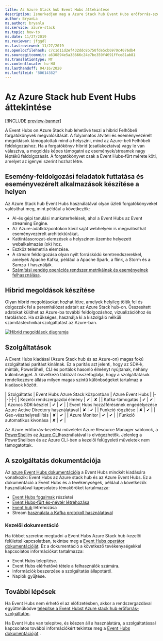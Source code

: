 ```yaml
---
title: Az Azure Stack hub Event Hubs áttekintése
description: Ismerkedjen meg a Azure Stack hub Event Hubs erőforrás-szolgáltatóval.
author: BryanLa
ms.author: bryanla
ms.service: azure-stack
ms.topic: how-to
ms.date: 11/27/2019
ms.reviewer: jfggdl
ms.lastreviewed: 11/27/2019
ms.openlocfilehash: c7c1d11d2ef432ddc8b750fde5cb6970c4076db4
ms.sourcegitcommit: a630894e5a38666c24e7be350f4691ffce81ab81
ms.translationtype: MT
ms.contentlocale: hu-HU
ms.lasthandoff: 04/16/2020
ms.locfileid: "80614382"
---
```

# <a name="event-hubs-on-azure-stack-hub-overview"></a>Az Azure Stack hub Event Hubs áttekintése

[!INCLUDE [preview-banner](../includes/event-hubs-preview.md)]

A Event Hubs on Azure Stack hub lehetővé teszi a hibrid Felhőbeli forgatókönyvek megvalósítását. A folyamatos átviteli és eseményvezérelt megoldások támogatottak mind a helyszíni, mind az Azure-beli Felhőbeli feldolgozáshoz. Ha a forgatókönyv hibrid (csatlakoztatva) vagy le van választva, a megoldás képes támogatni az események/streamek nagy léptékű feldolgozását. A forgatókönyvet csak a Event Hubs-fürt mérete köti, amelyet az igényei szerint hozhat létre. 

## <a name="run-event-processing-tasks-and-build-event-driven-applications-on-site"></a>Esemény-feldolgozási feladatok futtatása és eseményvezérelt alkalmazások készítése a helyen

Az Azure Stack hub Event Hubs használatával olyan üzleti forgatókönyveket valósíthat meg, mint például a következők:

- AI-és gépi tanulási munkaterhelések, ahol a Event Hubs az Event streaming Engine.
- Az Azure-adatközpontokon kívül saját webhelyein is megvalósíthat eseményvezérelt architektúrákat.
- Kattintássorozat-elemzések a helyszínen üzembe helyezett webalkalmazás (ok) hoz.
- Eszköz telemetria elemzése.
- A stream feldolgozása olyan nyílt forráskódú keretrendszerekkel, amelyek Apache Kafka, például a Apache Spark, a flink, a Storm és a Samza-t használják.
- [Számítási vendég operációs rendszer metrikáinak és eseményeinek felhasználása](azure-stack-metrics-monitor.md).

## <a name="build-hybrid-solutions"></a>Hibrid megoldások készítése

Olyan hibrid megoldásokat hozhat létre, amelyek helyileg töltik fel és dolgozzák fel a peremhálózat adatait az Azure Stack hub-on. Összesített adatokat küldhet az Azure-ba további feldolgozáshoz, vizualizációhoz és tároláshoz. Ha szükséges, használja ki a kiszolgáló nélküli számítástechnikai szolgáltatást az Azure-ban.

[![Hibrid megoldások diagramja](media/event-hubs-overview/hybrid-architecture-ehoash.png)](media/event-hubs-overview/hybrid-architecture-ehoash.png#lightbox)

## <a name="features"></a>Szolgáltatások 

A Event Hubs kiadásai (Azure Stack hub és az Azure-on) magas fokú szolgáltatási paritást kínálnak. Ez a paritás azt jelenti, hogy az SDK-k, minták, PowerShell, CLI és portálok hasonló élményt nyújtanak, néhány különbséggel. A következő táblázat összefoglalja, hogy a szolgáltatások rendelkezésre állása milyen magas szintű különbségeket tartalmaz a kiadások között.  

| Szolgáltatás | Event Hubs Azure Stack központban | Azure Event Hubs |
|-|-|-|-|
| Kezelői rendszergazdai élmény | ✔ | ✘ |
| Kafka-támogatás | ✔ | ✔ |
| Azonos SDK-készlet | ✔ | ✔ |
| Event Hubs hozzáférésének engedélyezése Azure Active Directory használatával | ✘ | ✔ |
| Funkció rögzítése | ✘ | ✔ |
| Geo-vészhelyreállítás | ✘ | ✔ |
| Azure Monitor | ✔ | ✔ |
| Funkció automatikus kivonása | ✘ | ✔ |

Az Azure erőforrás-kezelési műveletei Azure Resource Manager sablonok, a [PowerShell](/powershell/module/azurerm.eventhub/)és az [Azure CLI](/cli/azure/eventhubs/eventhub/)használatával is elvégezhetők. Jelenleg a PowerShellben és az Azure CLI-ben a kezelői felügyeleti műveletek nem támogatottak.

## <a name="feature-documentation"></a>A szolgáltatás dokumentációja

Az [azure Event Hubs dokumentációja](/azure/event-hubs/) a Event Hubs mindkét kiadására vonatkozik: Event Hubs az Azure stack hub és az Azure Event Hubs. Ez a dokumentáció a Event Hubs és a tevékenységek, például a következők használatával kapcsolatos témaköröket tartalmazza:

- [Event Hubs fogalmak](/azure/event-hubs/event-hubs-features) részletei
- [Event Hubs-fürt és-névtér létrehozása](event-hubs-quickstart-cluster-portal.md)
- [Event hub](/azure/event-hubs/event-hubs-create#create-an-event-hub) létrehozása
- Stream [használata a Kafka protokoll használatával](/azure/event-hubs/event-hubs-quickstart-kafka-enabled-event-hubs)

### <a name="operator-documentation"></a>Kezelői dokumentáció 
 
Ha többet szeretne megtudni a Event Hubs Azure Stack hub-kezelői felülettel kapcsolatban, tekintse meg a [Event Hubs operátor dokumentációját](/azure-stack/operator/event-hubs-rp-overview). Ez a dokumentáció a következő tevékenységekkel kapcsolatos információkat tartalmazza:

- Event Hubs telepítése.
- Event Hubs elérhetővé tétele a felhasználók számára.
- Információk beszerzése a szolgáltatás állapotáról.
- Naplók gyűjtése.


## <a name="next-steps"></a>További lépések

Ha Event Hubs nem érhető el az előfizetésben, akkor a rendszergazdával együttműködve [telepítse a Event Hubst Azure stack hub erőforrás-szolgáltatón](../operator/event-hubs-rp-overview.md).

Ha Event Hubs van telepítve, és készen áll a használatára, a szolgáltatással kapcsolatos további információkért tekintse meg a [Event Hubs dokumentációját](/azure/event-hubs/event-hubs-about) .
